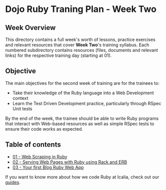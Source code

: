 # Dojo Ruby Traning Plan - Week Two

## Week Overview

This directory contains a full week's worth of lessons, practice exercises and relevant resources that cover **Week Two**'s training syllabus. Each numbered subdirectory contains resources (files, documents and relevant links) for the respective training day (starting at 01).

## Objective

The main objectives for the second week of training are for the trainees to:

* Take their knowledge of the Ruby language into a Web Development context
* Learn the Test Driven Development practice, particularly through RSpec Unit tests

By the end of the week, the trainee should be able to write Ruby programs that interact with Web-based resources as well as simple RSpec tests to ensure their code works as expected.

## Table of contents

* [01 - Web Scraping in Ruby](01)
* [02 - Serving Web Pages with Ruby using Rack and ERB](02)
* [03 - Your first Blog Ruby Web App](03)

If you want to know more about how we code Ruby at Icalia, check out our [guides](https://github.com/IcaliaLabs/guides/tree/master/stack/ruby).
